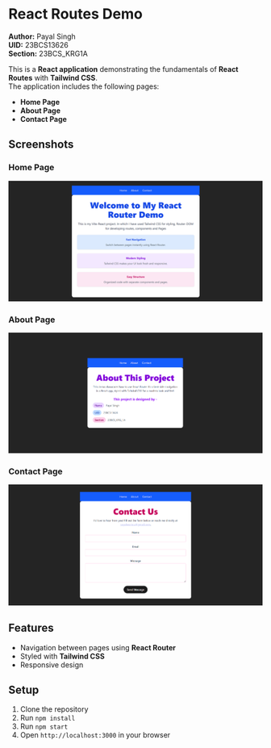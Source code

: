 # React Routes Demo

**Author:** Payal Singh  
**UID:** 23BCS13626  
**Section:** 23BCS_KRG1A  

This is a **React application** demonstrating the fundamentals of **React Routes** with **Tailwind CSS**.  
The application includes the following pages:

- **Home Page**  
- **About Page**  
- **Contact Page**

## Screenshots

### Home Page
![Home Page](src/assets/home.PNG)

### About Page
![About Page](./src/assets/about.PNG)

### Contact Page
![Contact Page](./src/assets/contact.PNG)

## Features

- Navigation between pages using **React Router**  
- Styled with **Tailwind CSS**  
- Responsive design  

## Setup

1. Clone the repository  
2. Run `npm install`  
3. Run `npm start`  
4. Open `http://localhost:3000` in your browser


